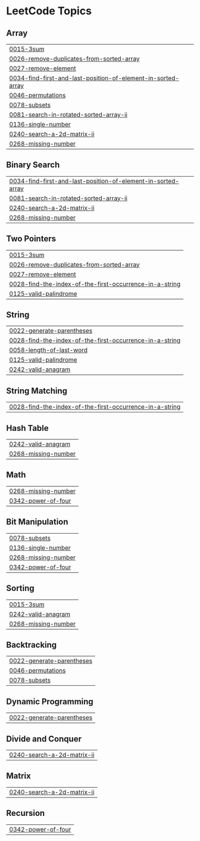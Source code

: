 

<!---LeetCode Topics Start-->
# LeetCode Topics
## Array
|  |
| ------- |
| [0015-3sum](https://github.com/nitinsharma-7700/https-github.com-nitinsharma-7700-DSA-LEETCODE/tree/master/0015-3sum) |
| [0026-remove-duplicates-from-sorted-array](https://github.com/nitinsharma-7700/https-github.com-nitinsharma-7700-DSA-LEETCODE/tree/master/0026-remove-duplicates-from-sorted-array) |
| [0027-remove-element](https://github.com/nitinsharma-7700/https-github.com-nitinsharma-7700-DSA-LEETCODE/tree/master/0027-remove-element) |
| [0034-find-first-and-last-position-of-element-in-sorted-array](https://github.com/nitinsharma-7700/https-github.com-nitinsharma-7700-DSA-LEETCODE/tree/master/0034-find-first-and-last-position-of-element-in-sorted-array) |
| [0046-permutations](https://github.com/nitinsharma-7700/https-github.com-nitinsharma-7700-DSA-LEETCODE/tree/master/0046-permutations) |
| [0078-subsets](https://github.com/nitinsharma-7700/https-github.com-nitinsharma-7700-DSA-LEETCODE/tree/master/0078-subsets) |
| [0081-search-in-rotated-sorted-array-ii](https://github.com/nitinsharma-7700/https-github.com-nitinsharma-7700-DSA-LEETCODE/tree/master/0081-search-in-rotated-sorted-array-ii) |
| [0136-single-number](https://github.com/nitinsharma-7700/https-github.com-nitinsharma-7700-DSA-LEETCODE/tree/master/0136-single-number) |
| [0240-search-a-2d-matrix-ii](https://github.com/nitinsharma-7700/https-github.com-nitinsharma-7700-DSA-LEETCODE/tree/master/0240-search-a-2d-matrix-ii) |
| [0268-missing-number](https://github.com/nitinsharma-7700/https-github.com-nitinsharma-7700-DSA-LEETCODE/tree/master/0268-missing-number) |
## Binary Search
|  |
| ------- |
| [0034-find-first-and-last-position-of-element-in-sorted-array](https://github.com/nitinsharma-7700/https-github.com-nitinsharma-7700-DSA-LEETCODE/tree/master/0034-find-first-and-last-position-of-element-in-sorted-array) |
| [0081-search-in-rotated-sorted-array-ii](https://github.com/nitinsharma-7700/https-github.com-nitinsharma-7700-DSA-LEETCODE/tree/master/0081-search-in-rotated-sorted-array-ii) |
| [0240-search-a-2d-matrix-ii](https://github.com/nitinsharma-7700/https-github.com-nitinsharma-7700-DSA-LEETCODE/tree/master/0240-search-a-2d-matrix-ii) |
| [0268-missing-number](https://github.com/nitinsharma-7700/https-github.com-nitinsharma-7700-DSA-LEETCODE/tree/master/0268-missing-number) |
## Two Pointers
|  |
| ------- |
| [0015-3sum](https://github.com/nitinsharma-7700/https-github.com-nitinsharma-7700-DSA-LEETCODE/tree/master/0015-3sum) |
| [0026-remove-duplicates-from-sorted-array](https://github.com/nitinsharma-7700/https-github.com-nitinsharma-7700-DSA-LEETCODE/tree/master/0026-remove-duplicates-from-sorted-array) |
| [0027-remove-element](https://github.com/nitinsharma-7700/https-github.com-nitinsharma-7700-DSA-LEETCODE/tree/master/0027-remove-element) |
| [0028-find-the-index-of-the-first-occurrence-in-a-string](https://github.com/nitinsharma-7700/https-github.com-nitinsharma-7700-DSA-LEETCODE/tree/master/0028-find-the-index-of-the-first-occurrence-in-a-string) |
| [0125-valid-palindrome](https://github.com/nitinsharma-7700/https-github.com-nitinsharma-7700-DSA-LEETCODE/tree/master/0125-valid-palindrome) |
## String
|  |
| ------- |
| [0022-generate-parentheses](https://github.com/nitinsharma-7700/https-github.com-nitinsharma-7700-DSA-LEETCODE/tree/master/0022-generate-parentheses) |
| [0028-find-the-index-of-the-first-occurrence-in-a-string](https://github.com/nitinsharma-7700/https-github.com-nitinsharma-7700-DSA-LEETCODE/tree/master/0028-find-the-index-of-the-first-occurrence-in-a-string) |
| [0058-length-of-last-word](https://github.com/nitinsharma-7700/https-github.com-nitinsharma-7700-DSA-LEETCODE/tree/master/0058-length-of-last-word) |
| [0125-valid-palindrome](https://github.com/nitinsharma-7700/https-github.com-nitinsharma-7700-DSA-LEETCODE/tree/master/0125-valid-palindrome) |
| [0242-valid-anagram](https://github.com/nitinsharma-7700/https-github.com-nitinsharma-7700-DSA-LEETCODE/tree/master/0242-valid-anagram) |
## String Matching
|  |
| ------- |
| [0028-find-the-index-of-the-first-occurrence-in-a-string](https://github.com/nitinsharma-7700/https-github.com-nitinsharma-7700-DSA-LEETCODE/tree/master/0028-find-the-index-of-the-first-occurrence-in-a-string) |
## Hash Table
|  |
| ------- |
| [0242-valid-anagram](https://github.com/nitinsharma-7700/https-github.com-nitinsharma-7700-DSA-LEETCODE/tree/master/0242-valid-anagram) |
| [0268-missing-number](https://github.com/nitinsharma-7700/https-github.com-nitinsharma-7700-DSA-LEETCODE/tree/master/0268-missing-number) |
## Math
|  |
| ------- |
| [0268-missing-number](https://github.com/nitinsharma-7700/https-github.com-nitinsharma-7700-DSA-LEETCODE/tree/master/0268-missing-number) |
| [0342-power-of-four](https://github.com/nitinsharma-7700/https-github.com-nitinsharma-7700-DSA-LEETCODE/tree/master/0342-power-of-four) |
## Bit Manipulation
|  |
| ------- |
| [0078-subsets](https://github.com/nitinsharma-7700/https-github.com-nitinsharma-7700-DSA-LEETCODE/tree/master/0078-subsets) |
| [0136-single-number](https://github.com/nitinsharma-7700/https-github.com-nitinsharma-7700-DSA-LEETCODE/tree/master/0136-single-number) |
| [0268-missing-number](https://github.com/nitinsharma-7700/https-github.com-nitinsharma-7700-DSA-LEETCODE/tree/master/0268-missing-number) |
| [0342-power-of-four](https://github.com/nitinsharma-7700/https-github.com-nitinsharma-7700-DSA-LEETCODE/tree/master/0342-power-of-four) |
## Sorting
|  |
| ------- |
| [0015-3sum](https://github.com/nitinsharma-7700/https-github.com-nitinsharma-7700-DSA-LEETCODE/tree/master/0015-3sum) |
| [0242-valid-anagram](https://github.com/nitinsharma-7700/https-github.com-nitinsharma-7700-DSA-LEETCODE/tree/master/0242-valid-anagram) |
| [0268-missing-number](https://github.com/nitinsharma-7700/https-github.com-nitinsharma-7700-DSA-LEETCODE/tree/master/0268-missing-number) |
## Backtracking
|  |
| ------- |
| [0022-generate-parentheses](https://github.com/nitinsharma-7700/https-github.com-nitinsharma-7700-DSA-LEETCODE/tree/master/0022-generate-parentheses) |
| [0046-permutations](https://github.com/nitinsharma-7700/https-github.com-nitinsharma-7700-DSA-LEETCODE/tree/master/0046-permutations) |
| [0078-subsets](https://github.com/nitinsharma-7700/https-github.com-nitinsharma-7700-DSA-LEETCODE/tree/master/0078-subsets) |
## Dynamic Programming
|  |
| ------- |
| [0022-generate-parentheses](https://github.com/nitinsharma-7700/https-github.com-nitinsharma-7700-DSA-LEETCODE/tree/master/0022-generate-parentheses) |
## Divide and Conquer
|  |
| ------- |
| [0240-search-a-2d-matrix-ii](https://github.com/nitinsharma-7700/https-github.com-nitinsharma-7700-DSA-LEETCODE/tree/master/0240-search-a-2d-matrix-ii) |
## Matrix
|  |
| ------- |
| [0240-search-a-2d-matrix-ii](https://github.com/nitinsharma-7700/https-github.com-nitinsharma-7700-DSA-LEETCODE/tree/master/0240-search-a-2d-matrix-ii) |
## Recursion
|  |
| ------- |
| [0342-power-of-four](https://github.com/nitinsharma-7700/https-github.com-nitinsharma-7700-DSA-LEETCODE/tree/master/0342-power-of-four) |
<!---LeetCode Topics End-->